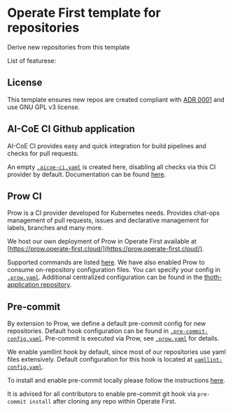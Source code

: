 # Operate First template for repositories

Derive new repositories from this template

List of featurese:

## License

This template ensures new repos are created compliant with [ADR 0001](https://www.operate-first.cloud/blueprints/blueprint/docs/adr/0001-use-gpl3-as-license.md) and use GNU GPL v3 license.

## AI-CoE CI Github application

AI-CoE CI provides easy and quick integration for build pipelines and checks for pull requests.

An empty [`.aicoe-ci.yaml`](.aicoe-ci.yaml) is created here, disabling all checks via this CI provider by default. Documentation can be found [here](https://github.com/AICoE/aicoe-ci/).

## Prow CI

Prow is a CI provider developed for Kubernetes needs. Provides chat-ops management of pull requests, issues and declarative management for labels, branches and many more.

We host our own deployment of Prow in Operate First available at [https://prow.operate-first.cloud/](https://prow.operate-first.cloud/).

Supported commands are listed [here](https://prow.operate-first.cloud/command-help). We have also enabled Prow to consume on-repository configuration files. You can specify your config in [`.prow.yaml`](.prow.yaml). Additional centralized configuration can be found in the [thoth-application repository](https://github.com/thoth-station/thoth-application/tree/master/prow/overlays/cnv-prod).

## Pre-commit

By extension to Prow, we define a default pre-commit config for new repositories. Default hook configuration can be found in [`.pre-commit-config.yaml`](.pre-commit-config.yaml). Pre-commit is executed via Prow, see [`.prow.yaml`](.prow.yaml) for details.

We enable yamllint hook by default, since most of our repositories use yaml files extensively. Default configuration for this hook is located at [`yamllint-config.yaml`](yamllint-config.yaml).

To install and enable pre-commit locally please follow the instructions [here](https://pre-commit.com/#quick-start).

It is advised for all contributors to enable pre-commit git hook via `pre-commit install` after cloning any repo within Operate First.
